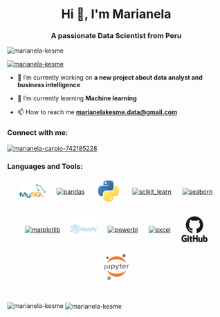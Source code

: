 <h1 align="center">Hi 👋, I'm Marianela</h1>
<h3 align="center">A passionate Data Scientist from Peru</h3>

<p align="left"> <img src="https://komarev.com/ghpvc/?username=marianela-kesme&label=Profile%20views&color=0e75b6&style=flat" alt="marianela-kesme" /> </p>

<p align="left"> <a href="https://github.com/ryo-ma/github-profile-trophy"><img src="https://github-profile-trophy.vercel.app/?username=marianela-kesme" alt="marianela-kesme" /></a> </p>

- 🔭 I’m currently working on **a new project about data analyst and business intelligence**

- 🌱 I’m currently learning **Machine learning**

- 📫 How to reach me **marianelakesme.data@gmail.com**

<h3 align="left">Connect with me:</h3>
<p align="left">
<a href="https://linkedin.com/in/marianela-carpio-742185228" target="blank"><img align="center" src="https://raw.githubusercontent.com/rahuldkjain/github-profile-readme-generator/master/src/images/icons/Social/linked-in-alt.svg" alt="marianela-carpio-742185228" height="30" width="40" /></a>
</p>

<h3 align="left">Languages and Tools:</h3>
<div style="display: flex; flex-wrap: wrap; justify-content: center; align-items: center; gap: 25px;">
    <a href="https://www.mysql.com/" target="_blank" rel="noreferrer"> 
        <img src="https://raw.githubusercontent.com/devicons/devicon/master/icons/mysql/mysql-original-wordmark.svg" alt="mysql" width="60" height="60"/> 
    </a> 
    <a href="https://pandas.pydata.org/" target="_blank" rel="noreferrer"> 
        <img src="https://camo.githubusercontent.com/65e3b1ef86380fddbaf4c42359008861cb642f379740da78017a8948336aa43a/68747470733a2f2f75706c6f61642e77696b696d656469612e6f72672f77696b6970656469612f636f6d6d6f6e732f652f65642f50616e6461735f6c6f676f2e737667" alt="pandas" width="70" height="70"/> 
    </a> 
    <a href="https://www.python.org" target="_blank" rel="noreferrer"> 
        <img src="https://raw.githubusercontent.com/devicons/devicon/master/icons/python/python-original.svg" alt="python" width="60" height="60"/> 
    </a> 
    <a href="https://scikit-learn.org/" target="_blank" rel="noreferrer"> 
        <img src="https://upload.wikimedia.org/wikipedia/commons/0/05/Scikit_learn_logo_small.svg" alt="scikit_learn" width="60" height="60"/> 
    </a> 
    <a href="https://seaborn.pydata.org/" target="_blank" rel="noreferrer"> 
        <img src="https://seaborn.pydata.org/_images/logo-mark-lightbg.svg" alt="seaborn" width="60" height="60"/> 
    </a> 
    <a href="https://github.com/devicons/devicon/blob/master/icons/matplotlib/matplotlib-original-wordmark.svg" target="_blank" rel="noreferrer"> 
        <img src="https://camo.githubusercontent.com/74f9682d703e382ca6a85546e028fc0d6a4a78595c97d7bc57f96a5d2021ebc8/68747470733a2f2f7374617469632e6a61766174706f696e742e636f6d2f7475746f7269616c2f6d6174706c6f746c69622f696d616765732f6d6174706c6f746c69622d7475746f7269616c2e706e67" alt="matplotlib" width="60" height="60"/> 
    </a>
    <a href="https://numpy.org/" target="_blank" rel="noreferrer"> 
        <img src="https://github.com/devicons/devicon/blob/master/icons/numpy/numpy-line-wordmark.svg" alt="numpy" width="60" height="60"/> 
    </a>
    <a href="https://www.microsoft.com/powerbi" target="_blank" rel="noreferrer">
        <img src="https://camo.githubusercontent.com/7145514b6c88363e1cd5ede894038dfe01cbb401a055c0b49019cb67e724d366/68747470733a2f2f64617461736369656e746573742e636f6d2f65732f77702d636f6e74656e742f75706c6f6164732f73697465732f372f323032302f31302f706f7765722d62692d6c6f676f2d312e6a7067" alt="powerbi" width="90" height="50"/>
    </a>
    <a href="https://www.microsoft.com/excel" target="_blank" rel="noreferrer">
        <img src="https://camo.githubusercontent.com/0549723c6732c4aec79b26d78b0768b0c7469fc020ca861cd5ef3fdbc1a65917/68747470733a2f2f6c6f676f732d776f726c642e6e65742f77702d636f6e74656e742f75706c6f6164732f323032322f30322f4d6963726f736f66742d457863656c2d4c6f676f2d373030783339342e706e67" alt="excel" width="90" height="60"/> 
    </a>
    <a href="https://github.com/" target="_blank" rel="noreferrer">
        <img src="https://github.com/devicons/devicon/blob/master/icons/github/github-original-wordmark.svg" alt="github" width="60" height="60"/> 
    </a>
    <a href="https://jupyter.org/" target="_blank" rel="noreferrer">
        <img src="https://github.com/devicons/devicon/blob/master/icons/jupyter/jupyter-original-wordmark.svg" alt="jupyter" width="60" height="60"/> 
    </a>
</div>





<br>
<br>
<div style="display: flex;">
    <p style="display: inline-block;"><img align="left" src="https://github-readme-stats.vercel.app/api/top-langs?username=marianela-kesme&show_icons=true&locale=en&layout=compact" alt="marianela-kesme" /></p>
    <p style="display: inline-block;">&nbsp;<img align="center" src="https://github-readme-stats.vercel.app/api?username=marianela-kesme&show_icons=true&locale=en" alt="marianela-kesme" /></p>
</div>
